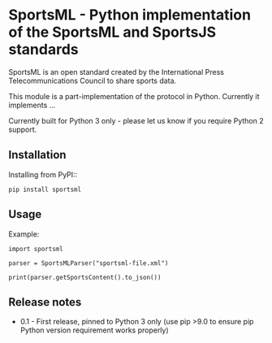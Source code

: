 # SportsML - Python implementation of the SportsML and SportsJS standards

SportsML is an open standard created by the International Press
Telecommunications Council to share sports data.

This module is a part-implementation of the protocol in Python. Currently it
implements ...

Currently built for Python 3 only - please let us know if you require Python 2
support.

## Installation

Installing from PyPI::

    pip install sportsml

## Usage

Example:

    import sportsml

    parser = SportsMLParser("sportsml-file.xml")

    print(parser.getSportsContent().to_json())


## Release notes

* 0.1 - First release, pinned to Python 3 only (use pip >9.0 to ensure pip Python version requirement works properly)
